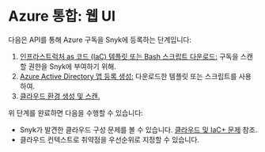 # Azure 통합: 웹 UI

다음은 API를 통해 Azure 구독을 Snyk에 등록하는 단계입니다:

1. [인프라스트럭처 as 코드 (IaC) 템플릿 또는 Bash 스크립트 다운로드:](step-1-download-azure-app-registration-iac-template-or-script-web-ui.md) 구독을 스캔할 권한을 Snyk에 부여하기 위해.
2. [Azure Active Directory 앱 등록 생성:](step-2-create-the-azure-ad-app-registration.md) 다운로드한 템플릿 또는 스크립트를 사용하여.
3. [클라우드 환경 생성 및 스캔.](step-3-create-and-scan-a-snyk-cloud-environment-for-azure-web-ui.md)

위 단계를 완료하면 다음을 수행할 수 있습니다:

* Snyk가 발견한 클라우드 구성 문제를 볼 수 있습니다. [클라우드 및 IaC+ 문제](../../../../../scan-with-snyk/snyk-iac/getting-started-with-iac+-and-cloud-scans/manage-iac+-and-cloud-issues/) 참조.
* 클라우드 컨텍스트로 취약점을 우선순위로 지정할 수 있습니다.